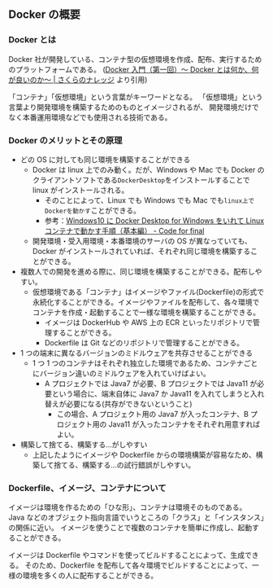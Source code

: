 ## Docker の概要

### Docker とは

Docker 社が開発している、コンテナ型の仮想環境を作成、配布、実行するためのプラットフォームである。
([Docker 入門（第一回）～ Docker とは何か、何が良いのか～ | さくらのナレッジ](https://knowledge.sakura.ad.jp/13265/) より引用)

「コンテナ」「仮想環境」という言葉がキーワードとなる。
「仮想環境」という言葉より開発環境を構築するためのものとイメージされるが、
開発環境だけでなく本番運用環境などでも使用される技術である。

### Docker のメリットとその原理

-   どの OS に対しても同じ環境を構築することができる
    -   Docker は linux 上でのみ動く。だが、Windows や Mac でも Docker のクライアントソフトである`DockerDesktop`をインストールすることで linux がインストールされる。
        -   そのことによって、Linux でも Windows でも Mac でも`linux上でDockerを動かす`ことができる。
        -   参考：[Windows10 に Docker Desktop for Windows をいれて Linux コンテナで動かす手順（基本編） - Code for final](https://final.hateblo.jp/entry/2020/05/04/192231)
    -   開発環境・受入用環境・本番環境のサーバの OS が異なっていても、Docker がインストールされていれば、それぞれ同じ環境を構築することができる。
-   複数人での開発を進める際に、同じ環境を構築することができる。配布しやすい。
    -   仮想環境である「コンテナ」はイメージやファイル(Dockerfile)の形式で永続化することができる。イメージやファイルを配布して、各々環境でコンテナを作成・起動することで一様な環境を構築することができる。
        -   イメージは DockerHub や AWS 上の ECR といったリポジトリで管理することができる。
        -   Dockerfile は Git などのリポジトリで管理することができる。
-   1 つの端末に異なるバージョンのミドルウェアを共存させることができる
    -   1 つ 1 つのコンテナはそれぞれ独立した環境であるため、コンテナごとにバージョン違いのミドルウェアを入れていけばよい。
        -   A プロジェクトでは Java7 が必要、B プロジェクトでは Java11 が必要という場合に、端末自体に Java7 か Java11 を入れてしまうと入れ替えが必要になる(共存ができないということ)
            -   この場合、A プロジェクト用の Java7 が入ったコンテナ、B プロジェクト用の Java11 が入ったコンテナをそれぞれ用意すればよい。
-   構築して捨てる、構築する…がしやすい
    -   上記したようにイメージや Dockerfile からの環境構築が容易なため、構築して捨てる、構築する…の試行錯誤がしやすい。

### Dockerfile、イメージ、コンテナについて

イメージは環境を作るための「ひな形」、コンテナは環境そのものである。  
Java などのオブジェクト指向言語でいうところの「クラス」と「インスタンス」の関係に近い。
イメージを使うことで複数のコンテナを簡単に作成し、起動することができる。

イメージは Dockerfile やコマンドを使ってビルドすることによって、生成できる。
そのため、Dockerfile を配布して各々環境でビルドすることによって、一様の環境を多くの人に配布することができる。
